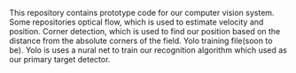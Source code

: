This repository contains prototype code for our computer vision system. Some repositories optical flow, which is used to estimate velocity and position. Corner detection, which is used to find our position based on the distance from the absolute corners of the field. Yolo training file(soon to be). Yolo is uses a nural net to train our recognition algorithm which used as our primary target detector.
